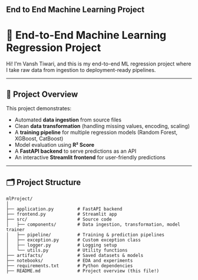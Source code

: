 ## End to End Machine Learning Project

# 🚀 End-to-End Machine Learning Regression Project

Hi! I’m Vansh Tiwari, and this is my end-to-end ML regression project where I take raw data from ingestion to deployment-ready pipelines.

---

## 📌 **Project Overview**

This project demonstrates:
- Automated **data ingestion** from source files
- Clean **data transformation** (handling missing values, encoding, scaling)
- A **training pipeline** for multiple regression models (Random Forest, XGBoost, CatBoost)
- Model evaluation using **R² Score**
- A **FastAPI backend** to serve predictions as an API
- An interactive **Streamlit frontend** for user-friendly predictions

---

## 🗂️ **Project Structure**

```plaintext
mlProject/
│
├── application.py         # FastAPI backend
├── frontend.py            # Streamlit app
├── src/                   # Source code
│   ├── components/        # Data ingestion, transformation, model trainer
│   ├── pipeline/          # Training & prediction pipelines
│   ├── exception.py       # Custom exception class
│   ├── logger.py          # Logging setup
│   └── utils.py           # Utility functions
├── artifacts/             # Saved datasets & models
├── notebooks/             # EDA and experiments
├── requirements.txt       # Python dependencies
├── README.md              # Project overview (this file!)
